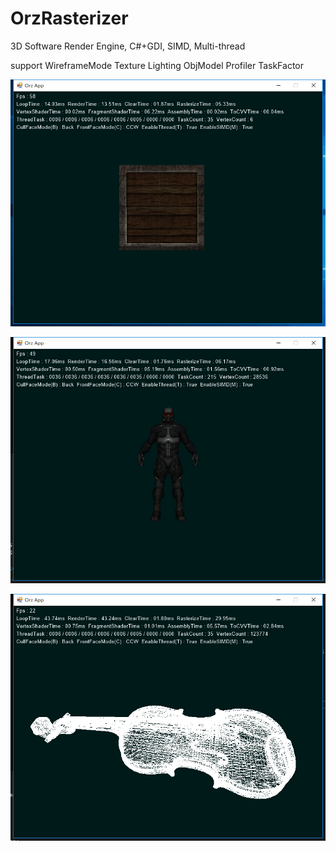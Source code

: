 # OrzRasterizer
3D Software Render Engine, C#+GDI, SIMD, Multi-thread

support WireframeMode Texture Lighting ObjModel Profiler TaskFactor

![Texture Mode](https://github.com/UnSkyToo/OrzRasterizer/blob/master/README_IMAGES/img_tex.png)

![Object Model Mode](https://github.com/UnSkyToo/OrzRasterizer/blob/master/README_IMAGES/img_model.png)

![Wireframe Mode](https://github.com/UnSkyToo/OrzRasterizer/blob/master/README_IMAGES/img_frm.png)
